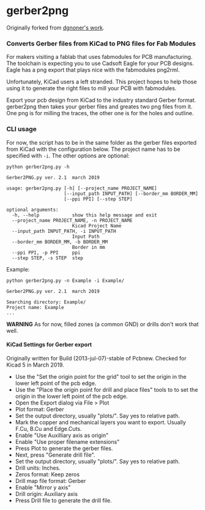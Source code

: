 # gerber2png

Originally forked from [dgnoner's work](https://github.com/dgonner/gerber2png.py).

### Converts Gerber files from KiCad to PNG files for Fab Modules 

For makers visiting a fablab that uses fabmodules for PCB manufacturing.
The toolchain is expecting you to use Cadsoft Eagle for your PCB designs.
Eagle has a png export that plays nice with the fabmodules png2rml.

Unfortunately, KiCad users a left stranded. This project hopes to help
those using it to generate the right files to mill your PCB with fabmodules.

Export your pcb design from KiCad to the industry standard Gerber format.
gerber2png then takes your gerber files and greates two png files from it.
One png is for milling the traces, the other one is for the holes and outline.

### CLI usage

For now, the script has to be in the same folder as the gerber files exported from KiCad with the configuration below. The project name has to be specified with `-i`. The other options are optional:

```
python gerber2png.py -h

Gerber2PNG.py ver. 2.1  march 2019

usage: gerber2png.py [-h] [--project_name PROJECT_NAME]
                     [--input_path INPUT_PATH] [--border_mm BORDER_MM]
                     [--ppi PPI] [--step STEP]

optional arguments:
  -h, --help            show this help message and exit
  --project_name PROJECT_NAME, -n PROJECT_NAME
                        Kicad Project Name
  --input_path INPUT_PATH, -i INPUT_PATH
                        Input Path
  --border_mm BORDER_MM, -b BORDER_MM
                        Border in mm
  --ppi PPI, -p PPI     ppi
  --step STEP, -s STEP  step
```

Example:

```
python gerber2png.py -n Example -i Example/

Gerber2PNG.py ver. 2.1  march 2019

Searching directory: Example/
Project name: Example
...
```

**WARNING**
As for now, filled zones (a common GND) or drills don't work that well.

#### KiCad Settings for Gerber export

Originally written for Build (2013-jul-07)-stable of Pcbnew. Checked for Kicad 5 in March 2019.

* Use the "Set the origin point for the grid" tool to set the origin in the lower left point of the pcb edge.
* Use the "Place the origin point for drill and place files" tools to to set the origin in the lower left point of the pcb edge.
* Open the Export dialog via File > Plot
* Plot format: Gerber
* Set the output directory, usually "plots/". Say yes to relative path.
* Mark the copper and mechanical layers you want to export. Usually F.Cu, B.Cu and Edge.Cuts.
* Enable "Use Auxilliary axis as origin"
* Enable "Use proper filename extensions"
* Press Plot to generate the gerber files.
* Next, press "Generate drill file".
* Set the output directory, usually "plots/". Say yes to relative path.
* Drill units: Inches.
* Zeros format: Keep zeros
* Drill map file format: Gerber
* Enable "Mirror y axis"
* Drill origin: Auxiliary axis
* Press Drill file to generate the drill file.